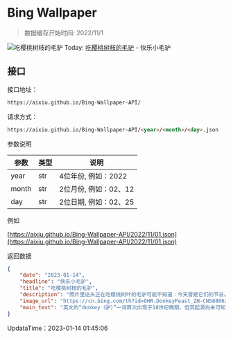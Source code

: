 # Bing Wallpaper

> 数据缓存开始时间: 2022/11/1

![吃樱桃树枝的毛驴](https://cn.bing.com/th?id=OHR.DonkeyFeast_ZH-CN5880627132_1920x1080.jpg&rf=LaDigue_1920x1080.jpg)
Today: [吃樱桃树枝的毛驴](https://cn.bing.com/th?id=OHR.DonkeyFeast_ZH-CN5880627132_1920x1080.jpg&rf=LaDigue_1920x1080.jpg) - 快乐小毛驴

## 接口

接口地址：

```html
https://aixiu.github.io/Bing-Wallpaper-API/
```

请求方式：

```html
https://aixiu.github.io/Bing-Wallpaper-API/<year>/<month>/<day>.json
```

参数说明

| 参数 | 类型 | 说明 |
| - | - | - |
| year | str | 4位年份, 例如：2022 |
| month | str | 2位月份, 例如：02、12 |
| day | str | 2位日期, 例如：02、25 |

例如

[https://aixiu.github.io/Bing-Wallpaper-API/2022/11/01.json](https://aixiu.github.io/Bing-Wallpaper-API/2022/11/01.json)

返回数据

```json
{
    "date": "2023-01-14",
    "headline": "快乐小毛驴",
    "title": "吃樱桃树枝的毛驴",
    "description": "照片里这头正在吃樱桃树叶的毛驴可能不知道：今天曾是它们的节日。不过，我们认为任何一天都是赞美驴子的好日子。驴子已经为人类背负重担超过7000年，所以让我们给它们一些关爱吧。如今，全世界有4000多万头驴仍在负重前行，仅仅中国就有1100万头。",
    "image_url": "https://cn.bing.com/th?id=OHR.DonkeyFeast_ZH-CN5880627132_1920x1080.jpg&rf=LaDigue_1920x1080.jpg",
    "main_text": "英文的“donkey（驴）”一词首次出现于18世纪晚期，但其起源尚未可知。"
}
```

UpdataTime：2023-01-14 01:45:06

